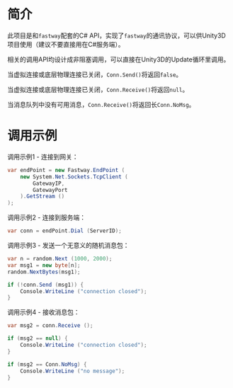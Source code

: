 简介
====

此项目是和`fastway`配套的C# API，实现了`fastway`的通讯协议，可以供Unity3D项目使用（建议不要直接用在C#服务端）。

相关的调用API均设计成非阻塞调用，可以直接在Unity3D的Update循环里调用。

当虚拟连接或底层物理连接已关闭，`Conn.Send()`将返回`false`。

当虚拟连接或底层物理连接已关闭，`Conn.Receive()`将返回`null`。

当消息队列中没有可用消息，`Conn.Receive()`将返回长`Conn.NoMsg`。

调用示例
=======

调用示例1 - 连接到网关：

```csharp
var endPoint = new Fastway.EndPoint (
	new System.Net.Sockets.TcpClient (
		GatewayIP, 
		GatewayPort
	).GetStream ()
);
```

调用示例2 - 连接到服务端：

```csharp
var conn = endPoint.Dial (ServerID);
```

调用示例3 - 发送一个无意义的随机消息包：

```csharp
var n = random.Next (1000, 2000);
var msg1 = new byte[n];
random.NextBytes(msg1);

if (!conn.Send (msg1)) {
	Console.WriteLine ("connection closed");
}
```

调用示例4 - 接收消息包：

```csharp
var msg2 = conn.Receive ();

if (msg2 == null) {
	Console.WriteLine ("connection closed");
}

if (msg2 == Conn.NoMsg) {
	Console.WriteLine ("no message");
}
```
